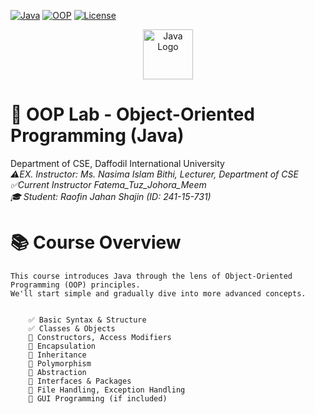 [![Java](https://img.shields.io/badge/Java-17+-orange?logo=openjdk)](https://java.com)
[![OOP](https://img.shields.io/badge/Object_Oriented-Programming-blueviolet)](https://en.wikipedia.org/wiki/Object-oriented_programming)
[![License](https://img.shields.io/badge/License-MIT-green)](https://opensource.org/licenses/MIT)


<p align="center">
  <img src="https://img.icons8.com/color/96/000000/java-coffee-cup-logo.png" alt="Java Logo" width="80"/>
</p>

# 🧪 OOP Lab - Object-Oriented Programming (Java)  
Department of CSE, Daffodil International University
<br>
*⚠️EX. Instructor: Ms. Nasima Islam Bithi, Lecturer, Department of CSE
<br>
✅Current Instructor Fatema_Tuz_Johora_Meem
<br>
🎓 Student: Raofin Jahan Shajin (ID: 241-15-731)*

<!DOCTYPE html>
<html lang="en">
<head>
    <meta charset="UTF-8">
    <meta name="viewport" content="width=device-width, initial-scale=1.0">
</head>
<body>
    <h1>📚 Course Overview</h1>
    
    This course introduces Java through the lens of Object-Oriented Programming (OOP) principles. 
    We'll start simple and gradually dive into more advanced concepts.
    

        ✅ Basic Syntax & Structure
        ✅ Classes & Objects
        🔄 Constructors, Access Modifiers
        🔄 Encapsulation
        🔄 Inheritance
        🔄 Polymorphism
        🔄 Abstraction
        🔄 Interfaces & Packages
        🔄 File Handling, Exception Handling
        🔄 GUI Programming (if included)
  
</body>
</html>
